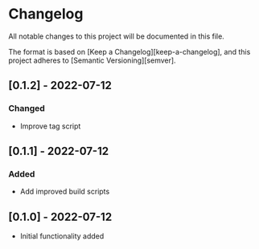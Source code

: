 # Changelog

All notable changes to this project will be documented in this file.

The format is based on [Keep a Changelog][keep-a-changelog], and this project adheres to [Semantic Versioning][semver].

<!-- ## [Unreleased] -->

## [0.1.2] - 2022-07-12
### Changed
- Improve tag script

## [0.1.1] - 2022-07-12
### Added
- Add improved build scripts

## [0.1.0] - 2022-07-12
- Initial functionality added
